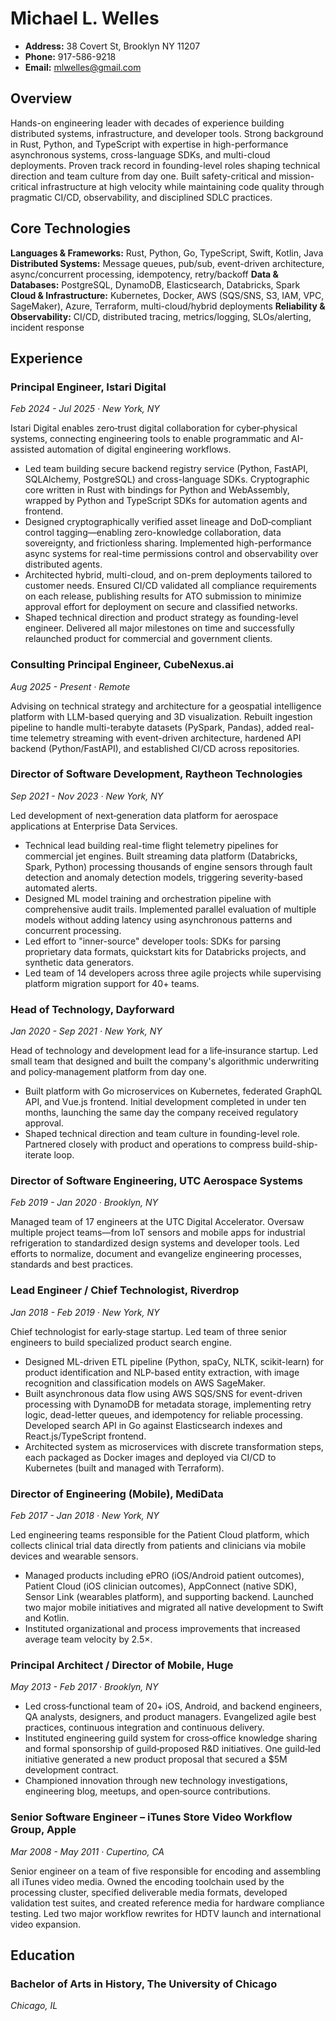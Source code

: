 # Michael L. Welles
- **Address:** 38 Covert St, Brooklyn NY 11207
- **Phone:** 917-586-9218
- **Email:** mlwelles@gmail.com

## Overview

Hands-on engineering leader with decades of experience building distributed systems, infrastructure, and developer tools. Strong background in Rust, Python, and TypeScript with expertise in high-performance asynchronous systems, cross-language SDKs, and multi-cloud deployments. Proven track record in founding-level roles shaping technical direction and team culture from day one. Built safety-critical and mission-critical infrastructure at high velocity while maintaining code quality through pragmatic CI/CD, observability, and disciplined SDLC practices.

## Core Technologies

**Languages & Frameworks:** Rust, Python, Go, TypeScript, Swift, Kotlin, Java
**Distributed Systems:** Message queues, pub/sub, event-driven architecture, async/concurrent processing, idempotency, retry/backoff
**Data & Databases:** PostgreSQL, DynamoDB, Elasticsearch, Databricks, Spark
**Cloud & Infrastructure:** Kubernetes, Docker, AWS (SQS/SNS, S3, IAM, VPC, SageMaker), Azure, Terraform, multi-cloud/hybrid deployments
**Reliability & Observability:** CI/CD, distributed tracing, metrics/logging, SLOs/alerting, incident response

## Experience

### Principal Engineer, Istari Digital
*Feb 2024 - Jul 2025 · New York, NY*

Istari Digital enables zero‑trust digital collaboration for cyber‑physical systems, connecting engineering tools to enable programmatic and AI-assisted automation of digital engineering workflows.

- Led team building secure backend registry service (Python, FastAPI, SQLAlchemy, PostgreSQL) and cross-language SDKs. Cryptographic core written in Rust with bindings for Python and WebAssembly, wrapped by Python and TypeScript SDKs for automation agents and frontend.
- Designed cryptographically verified asset lineage and DoD‑compliant control tagging—enabling zero-knowledge collaboration, data sovereignty, and frictionless sharing. Implemented high-performance async systems for real-time permissions control and observability over distributed agents.
- Architected hybrid, multi-cloud, and on-prem deployments tailored to customer needs. Ensured CI/CD validated all compliance requirements on each release, publishing results for ATO submission to minimize approval effort for deployment on secure and classified networks.
- Shaped technical direction and product strategy as founding-level engineer. Delivered all major milestones on time and successfully relaunched product for commercial and government clients.

### Consulting Principal Engineer, CubeNexus.ai
*Aug 2025 - Present · Remote*

Advising on technical strategy and architecture for a geospatial intelligence platform with LLM-based querying and 3D visualization. Rebuilt ingestion pipeline to handle multi-terabyte datasets (PySpark, Pandas), added real-time telemetry streaming with event-driven architecture, hardened API backend (Python/FastAPI), and established CI/CD across repositories.

### Director of Software Development, Raytheon Technologies
*Sep 2021 - Nov 2023 · New York, NY*

Led development of next‑generation data platform for aerospace applications at Enterprise Data Services.

- Technical lead building real-time flight telemetry pipelines for commercial jet engines. Built streaming data platform (Databricks, Spark, Python) processing thousands of engine sensors through fault detection and anomaly detection models, triggering severity-based automated alerts.
- Designed ML model training and orchestration pipeline with comprehensive audit trails. Implemented parallel evaluation of multiple models without adding latency using asynchronous patterns and concurrent processing.
- Led effort to "inner-source" developer tools: SDKs for parsing proprietary data formats, quickstart kits for Databricks projects, and synthetic data generators.
- Led team of 14 developers across three agile projects while supervising platform migration support for 40+ teams.

### Head of Technology, Dayforward
*Jan 2020 - Sep 2021 · New York, NY*

Head of technology and development lead for a life‑insurance startup. Led small team that designed and built the company's algorithmic underwriting and policy‑management platform from day one.

- Built platform with Go microservices on Kubernetes, federated GraphQL API, and Vue.js frontend. Initial development completed in under ten months, launching the same day the company received regulatory approval.
- Shaped technical direction and team culture in founding-level role. Partnered closely with product and operations to compress build-ship-iterate loop.

### Director of Software Engineering, UTC Aerospace Systems
*Feb 2019 - Jan 2020 · Brooklyn, NY*

Managed team of 17 engineers at the UTC Digital Accelerator. Oversaw multiple project teams—from IoT sensors and mobile apps for industrial refrigeration to standardized design systems and developer tools. Led efforts to normalize, document and evangelize engineering processes, standards and best practices.

### Lead Engineer / Chief Technologist, Riverdrop
*Jan 2018 - Feb 2019 · New York, NY*

Chief technologist for early‑stage startup. Led team of three senior engineers to build specialized product search engine.

- Designed ML-driven ETL pipeline (Python, spaCy, NLTK, scikit-learn) for product identification and NLP-based entity extraction, with image recognition and classification models on AWS SageMaker.
- Built asynchronous data flow using AWS SQS/SNS for event-driven processing with DynamoDB for metadata storage, implementing retry logic, dead-letter queues, and idempotency for reliable processing. Developed search API in Go against Elasticsearch indexes and React.js/TypeScript frontend.
- Architected system as microservices with discrete transformation steps, each packaged as Docker images and deployed via CI/CD to Kubernetes (built and managed with Terraform).

### Director of Engineering (Mobile), MediData
*Feb 2017 - Jan 2018 · New York, NY*

Led engineering teams responsible for the Patient Cloud platform, which collects clinical trial data directly from patients and clinicians via mobile devices and wearable sensors.

- Managed products including ePRO (iOS/Android patient outcomes), Patient Cloud (iOS clinician outcomes), AppConnect (native SDK), Sensor Link (wearables platform), and supporting backend. Launched two major mobile initiatives and migrated all native development to Swift and Kotlin.
- Instituted organizational and process improvements that increased average team velocity by 2.5×.

### Principal Architect / Director of Mobile, Huge
*May 2013 - Feb 2017 · Brooklyn, NY*

- Led cross‑functional team of 20+ iOS, Android, and backend engineers, QA analysts, designers, and product managers. Evangelized agile best practices, continuous integration and continuous delivery.
- Instituted engineering guild system for cross‑office knowledge sharing and formal sponsorship of guild‑proposed R&D initiatives. One guild‑led initiative generated a new product proposal that secured a $5M development contract.
- Championed innovation through new technology investigations, engineering blog, meetups, and open‑source contributions.

### Senior Software Engineer – iTunes Store Video Workflow Group, Apple
*Mar 2008 - May 2011 · Cupertino, CA*

Senior engineer on a team of five responsible for encoding and assembling all iTunes video media. Owned the encoding toolchain used by the processing cluster, specified deliverable media formats, developed validation test suites, and created reference media for hardware compliance testing. Led two major workflow rewrites for HDTV launch and international video expansion.

## Education

### Bachelor of Arts in History, The University of Chicago
*Chicago, IL*

